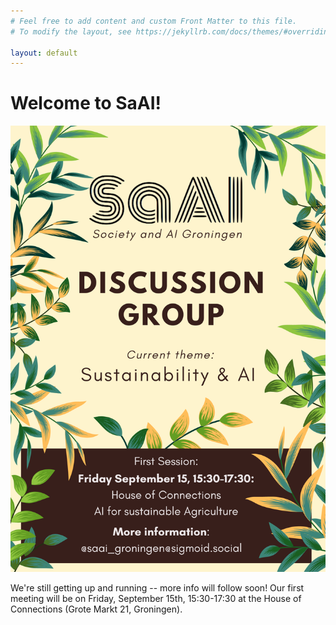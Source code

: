 ```yaml
---
# Feel free to add content and custom Front Matter to this file.
# To modify the layout, see https://jekyllrb.com/docs/themes/#overriding-theme-defaults

layout: default
---
```


# Welcome to SaAI!

![flyer announcing the first meeting](img/first_meeting_flyer.png)

We're still getting up and running -- more info will follow soon! Our first meeting will be on Friday, September 15th, 15:30-17:30 at the House of Connections (Grote Markt 21, Groningen).